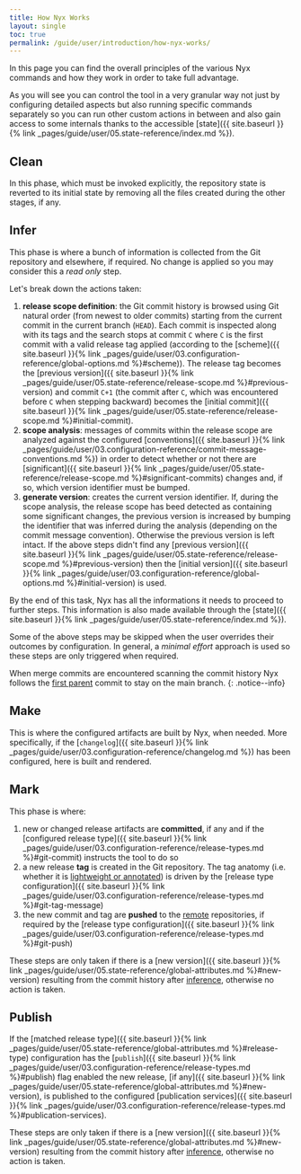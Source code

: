 ```yaml
---
title: How Nyx Works
layout: single
toc: true
permalink: /guide/user/introduction/how-nyx-works/
---
```


In this page you can find the overall principles of the various Nyx commands and how they work in order to take full advantage.

As you will see you can control the tool in a very granular way not just by configuring detailed aspects but also running specific commands separately so you can run other custom actions in between and also gain access to some internals thanks to the accessible [state]({{ site.baseurl }}{% link _pages/guide/user/05.state-reference/index.md %}).

## Clean

In this phase, which must be invoked explicitly, the repository state is reverted to its initial state by removing all the files created during the other stages, if any.

## Infer

This phase is where a bunch of information is collected from the Git repository and elsewhere, if required. No change is applied so you may consider this a *read only* step.

Let's break down the actions taken:

1. **release scope definition**: the Git commit history is browsed using Git natural order (from newest to older commits) starting from the current commit in the current branch (`HEAD`). Each commit is inspected along with its tags and the search stops at commit `C` where `C` is the first commit with a valid release tag applied (according to the [scheme]({{ site.baseurl }}{% link _pages/guide/user/03.configuration-reference/global-options.md %}#scheme)). The release tag becomes the [previous version]({{ site.baseurl }}{% link _pages/guide/user/05.state-reference/release-scope.md %}#previous-version) and commit `C+1` (the commit after `C`, which was encountered before `C` when stepping backward) becomes the [initial commit]({{ site.baseurl }}{% link _pages/guide/user/05.state-reference/release-scope.md %}#initial-commit).
2. **scope analysis**: messages of commits within the release scope are analyzed against the configured [conventions]({{ site.baseurl }}{% link _pages/guide/user/03.configuration-reference/commit-message-conventions.md %}) in order to detect whether or not there are [significant]({{ site.baseurl }}{% link _pages/guide/user/05.state-reference/release-scope.md %}#significant-commits) changes and, if so, which version identifier must be bumped.
3. **generate version**: creates the current version identifier. If, during the scope analysis, the release scope has beed detected as containing some significant changes, the previous version is increased by bumping the identifier that was inferred during the analysis (depending on the commit message convention). Otherwise the previous version is left intact. If the above steps didn't find any [previous version]({{ site.baseurl }}{% link _pages/guide/user/05.state-reference/release-scope.md %}#previous-version) then the [initial version]({{ site.baseurl }}{% link _pages/guide/user/03.configuration-reference/global-options.md %}#initial-version) is used.

By the end of this task, Nyx has all the informations it needs to proceed to further steps. This information is also made available through the [state]({{ site.baseurl }}{% link _pages/guide/user/05.state-reference/index.md %}).

Some of the above steps may be skipped when the user overrides their outcomes by configuration. In general, a *minimal effort* approach is used so these steps are only triggered when required.

When merge commits are encountered scanning the commit history Nyx follows the [first parent](https://git-scm.com/docs/git-log#Documentation/git-log.txt---first-parent) commit to stay on the main branch.
{: .notice--info}

## Make

This is where the configured artifacts are built by Nyx, when needed. More specifically, if the [`changelog`]({{ site.baseurl }}{% link _pages/guide/user/03.configuration-reference/changelog.md %}) has been configured, here is built and rendered.

## Mark

This phase is where:

1. new or changed release artifacts are **committed**, if any and if the [configured release type]({{ site.baseurl }}{% link _pages/guide/user/03.configuration-reference/release-types.md %}#git-commit) instructs the tool to do so
2. a new release **tag** is created in the Git repository. The tag anatomy (i.e. whether it is [lightweight or annotated](https://git-scm.com/book/en/v2/Git-Basics-Tagging)) is driven by the [release type configuration]({{ site.baseurl }}{% link _pages/guide/user/03.configuration-reference/release-types.md %}#git-tag-message)
3. the new commit and tag are **pushed** to the [remote](https://git-scm.com/docs/git-remote) repositories, if required by the [release type configuration]({{ site.baseurl }}{% link _pages/guide/user/03.configuration-reference/release-types.md %}#git-push)

These steps are only taken if there is a [new version]({{ site.baseurl }}{% link _pages/guide/user/05.state-reference/global-attributes.md %}#new-version) resulting from the commit history after [inference](#infer), otherwise no action is taken.

## Publish

If the [matched release type]({{ site.baseurl }}{% link _pages/guide/user/05.state-reference/global-attributes.md %}#release-type) configuration has the [`publish`]({{ site.baseurl }}{% link _pages/guide/user/03.configuration-reference/release-types.md %}#publish) flag enabled the new release, [if any]({{ site.baseurl }}{% link _pages/guide/user/05.state-reference/global-attributes.md %}#new-version), is published to the configured [publication services]({{ site.baseurl }}{% link _pages/guide/user/03.configuration-reference/release-types.md %}#publication-services).

These steps are only taken if there is a [new version]({{ site.baseurl }}{% link _pages/guide/user/05.state-reference/global-attributes.md %}#new-version) resulting from the commit history after [inference](#infer), otherwise no action is taken.
